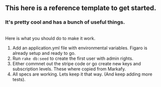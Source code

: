 ## This here is a reference template to get started.

### It's pretty cool and has a bunch of useful things.

<br>
Here is what you should do to make it work.

1. Add an application.yml file with environmental variables. Figaro is already setup and ready to go. 
2. Run `rake db:seed` to create the first user with admin rights.
3. Either commnet out the stripe code or go create new keys and subscription levels. These where copied from Markafy.
4. All specs are working. Lets keep it that way. (And keep adding more tests).
